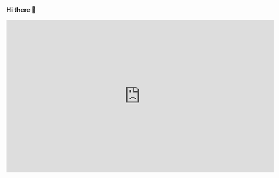 ### Hi there 👋

<iframe style="width: 700px;height: 400px;" src="https://www.bilibili.com/blackboard/live/live-activity-player.html?cid=2211693&quality=0" frameborder="no"    framespacing="0" scrolling="no" allow="autoplay; encrypted-media" allowfullscreen="true"></iframe>
